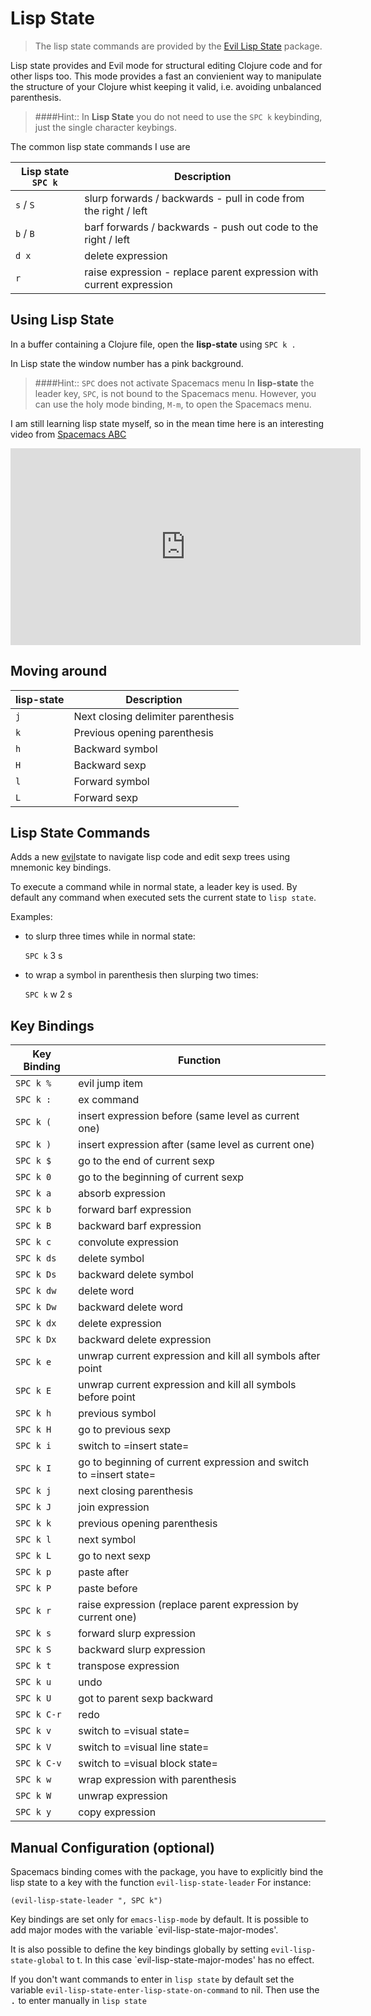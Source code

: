 # Lisp State

> The lisp state commands are provided by the [Evil Lisp State](https://github.com/syl20bnr/evil-lisp-state) package.

Lisp state provides and Evil mode for structural editing Clojure code and for other lisps too.  This mode provides a fast an convienient way to manipulate the structure of your Clojure whist keeping it valid, i.e. avoiding unbalanced parenthesis.

> ####Hint::
> In __Lisp State__ you do not need to use the `SPC k` keybinding, just the single character keybings.

The common lisp state commands I use are

| Lisp state `SPC k` | Description                                                          |
|--------------------|----------------------------------------------------------------------|
| `s` /  `S`         | slurp forwards / backwards - pull in code from the right / left      |
| `b` / `B`          | barf forwards / backwards - push out code to the right / left        |
| `d x`              | delete expression                                                    |
| `r`                | raise expression - replace parent expression with current expression |



## Using Lisp State

In a buffer containing a Clojure file, open the **lisp-state** using `SPC k .`

In Lisp state the window number has a pink background.

> ####Hint:: `SPC` does not activate Spacemacs menu
> In **lisp-state** the leader key, `SPC`, is not bound to the Spacemacs menu.  However, you can use the holy mode binding, `M-m`, to open the Spacemacs menu.

I am still learning lisp state myself, so in the mean time here is an interesting video from [Spacemacs ABC](https://youtu.be/ZFV5EqpZ6_s?list=PLrJ2YN5y27KLhd3yNs2dR8_inqtEiEweE)

<p align="center">
<iframe width="560" height="315" src="https://www.youtube.com/embed/fYsqaAL8HSU?ecver=1" frameborder="0" allowfullscreen></iframe>
</p>


## Moving around

| lisp-state | Description                        |
|------------|------------------------------------|
| `j`        | Next closing delimiter parenthesis |
| `k`        | Previous opening parenthesis       |
| `h`        | Backward symbol                    |
| `H`        | Backward sexp                      |
| `l`        | Forward symbol                     |
| `L`        | Forward sexp                       |


## Lisp State Commands

Adds a new [evil][evil-link]state to navigate lisp code and edit sexp trees using mnemonic key bindings.

To execute a command while in normal state, a leader key is used.  By default any command when executed sets the current state to `lisp state`.

Examples:

- to slurp three times while in normal state:

    `SPC k` 3 s

- to wrap a symbol in parenthesis then slurping two times:

    `SPC k` w 2 s


## Key Bindings

| Key Binding | Function                                                            |
|-------------|---------------------------------------------------------------------|
| `SPC k %`   | evil jump item                                                      |
| `SPC k :`   | ex command                                                          |
| `SPC k (`   | insert expression before (same level as current one)                |
| `SPC k )`   | insert expression after (same level as current one)                 |
| `SPC k $`   | go to the end of current sexp                                       |
| `SPC k 0`   | go to the beginning of current sexp                                 |
| `SPC k a`   | absorb expression                                                   |
| `SPC k b`   | forward barf expression                                             |
| `SPC k B`   | backward barf expression                                            |
| `SPC k c`   | convolute expression                                                |
| `SPC k ds`  | delete symbol                                                       |
| `SPC k Ds`  | backward delete symbol                                              |
| `SPC k dw`  | delete word                                                         |
| `SPC k Dw`  | backward delete word                                                |
| `SPC k dx`  | delete expression                                                   |
| `SPC k Dx`  | backward delete expression                                          |
| `SPC k e`   | unwrap current expression and kill all symbols after point          |
| `SPC k E`   | unwrap current expression and kill all symbols before point         |
| `SPC k h`   | previous symbol                                                     |
| `SPC k H`   | go to previous sexp                                                 |
| `SPC k i`   | switch to =insert state=                                            |
| `SPC k I`   | go to beginning of current expression and switch to =insert state=  |
| `SPC k j`   | next closing parenthesis                                            |
| `SPC k J`   | join expression                                                     |
| `SPC k k`   | previous opening parenthesis                                        |
| `SPC k l`   | next symbol                                                         |
| `SPC k L`   | go to next sexp                                                     |
| `SPC k p`   | paste after                                                         |
| `SPC k P`   | paste before                                                        |
| `SPC k r`   | raise expression (replace parent expression by current one)         |
| `SPC k s`   | forward slurp expression                                            |
| `SPC k S`   | backward slurp expression                                           |
| `SPC k t`   | transpose expression                                                |
| `SPC k u`   | undo                                                                |
| `SPC k U`   | got to parent sexp backward                                         |
| `SPC k C-r` | redo                                                                |
| `SPC k v`   | switch to =visual state=                                            |
| `SPC k V`   | switch to =visual line state=                                       |
| `SPC k C-v` | switch to =visual block state=                                      |
| `SPC k w`   | wrap expression with parenthesis                                    |
| `SPC k W`   | unwrap expression                                                   |
| `SPC k y`   | copy expression                                                     |


## Manual Configuration (optional)

Spacemacs  binding comes with the package, you have to explicitly
bind the lisp state to a key with the function `evil-lisp-state-leader`
For instance:

```elisp
(evil-lisp-state-leader ", SPC k")
```

Key bindings are set only for `emacs-lisp-mode` by default. It is possible to
add major modes with the variable `evil-lisp-state-major-modes'.

It is also possible to define the key bindings globally by setting
`evil-lisp-state-global` to t. In this case `evil-lisp-state-major-modes' has no
effect.

If you don't want commands to enter in `lisp state` by default set the variable
`evil-lisp-state-enter-lisp-state-on-command` to nil. Then use the
<kbd><leader> .</kbd> to enter manually in `lisp state`

[evil-link]: https://gitorious.org/evil/pages/Home
[smartparens-link]: https://github.com/Fuco1/smartparens/wiki
[melpa-link]: http://melpa.org/
